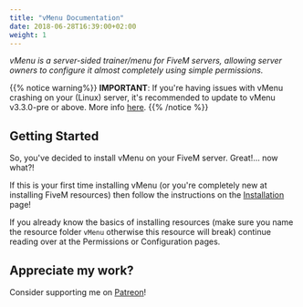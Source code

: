 ```yaml
---
title: "vMenu Documentation"
date: 2018-06-28T16:39:00+02:00
weight: 1
---
```


_vMenu is a server-sided trainer/menu for FiveM servers, allowing server owners to configure it almost completely using simple permissions._


{{% notice warning%}}
**IMPORTANT**: If you're having issues with vMenu crashing on your (Linux) server, it's recommended to update to vMenu v3.3.0-pre or above. More info [here](https://github.com/TomGrobbe/vMenu/releases/tag/v3.3.0-pre).
{{% /notice %}}


## Getting Started
So, you've decided to install vMenu on your FiveM server. Great!... now what?!

If this is your first time installing vMenu (or you're completely new at installing FiveM resources) then follow the instructions on the [Installation](/vmenu/installation/) page!

If you already know the basics of installing resources (make sure you name the resource folder `vMenu` otherwise this resource will break) continue reading over at the Permissions or Configuration pages.

## Appreciate my work?
Consider supporting me on [<i class='fab fa-patreon'></i> Patreon](https://www.patreon.com/vespura)!